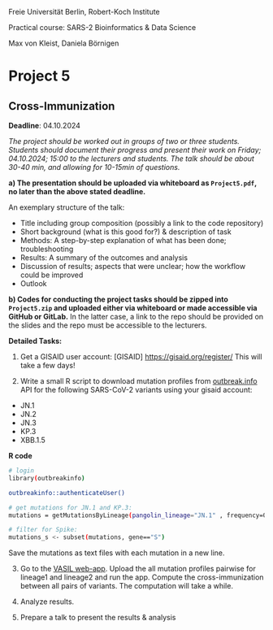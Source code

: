 Freie Universität Berlin, Robert-Koch Institute

Practical course: SARS-2 Bioinformatics & Data Science

Max von Kleist, Daniela Börnigen


# Project 5

## Cross-Immunization

**Deadline**: 04.10.2024


*The project should be worked out in groups of two or three students. Students should document their progress and present their work on Friday; 04.10.2024; 15:00 to the lecturers and students. The talk should be about 30-40 min, and allowing for 10-15min of questions.*


**a) The presentation should be uploaded via whiteboard as `Project5.pdf`, no later than the above stated deadline.**

An exemplary structure of the talk: 
*	Title including group composition (possibly a link to the code repository)
*	Short background (what is this good for?) & description of task
*	Methods: A step-by-step explanation of what has been done; troubleshooting
*	Results: A summary of the outcomes and analysis
*	Discussion of results; aspects that were unclear; how the workflow could be improved 
*	Outlook

**b) Codes for conducting the project tasks should be zipped into `Project5.zip` and uploaded either via whiteboard or made accessible via GitHub or GitLab.** In the latter case, a link to the repo should be provided on the slides and the repo must be accessible to the lecturers.

**Detailed Tasks:**

1) Get a GISAID user account: [GISAID] https://gisaid.org/register/
This will take a few days!

2) Write a small R script to download mutation profiles from [outbreak.info](https://outbreak.info/) API for the following SARS-CoV-2 variants using your gisaid account:

* JN.1
* JN.2
* JN.3
* KP.3
* XBB.1.5


__R code__
```bash
# login
library(outbreakinfo)

outbreakinfo::authenticateUser()

# get mutations for JN.1 and KP.3:
mutations = getMutationsByLineage(pangolin_lineage="JN.1" , frequency=0.75, logInfo = FALSE)

# filter for Spike:
mutations_s <- subset(mutations, gene=="S")
```

Save the mutations as text files with each mutation in a new line. 


3) Go to the [VASIL web-app](https://projects-raharinirina.pythonanywhere.com/vasil/FoldR_PNeut/). Upload the all mutation profiles pairwise for lineage1 and lineage2 and run the app. Compute the cross-immunization between all pairs of variants. 
The computation will take a while.

4) Analyze results.

5) Prepare a talk to present the results & analysis
